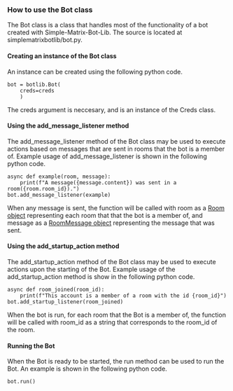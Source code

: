 ### How to use the Bot class
The Bot class is a class that handles most of the functionality of a bot created with Simple-Matrix-Bot-Lib. The source is located at simplematrixbotlib/bot.py.

#### Creating an instance of the Bot class
An instance can be created using the following python code.
```
bot = botlib.Bot(
    creds=creds
    )
```
The creds argument is neccesary, and is an instance of the Creds class.

#### Using the add_message_listener method
The add_message_listener method of the Bot class may be used to execute actions based on messages that are sent in rooms that the bot is a member of. Example usage of add_message_listener is shown in the following python code.
```
async def example(room, message):
    print(f"A message({message.content}) was sent in a room({room.room_id}).")
bot.add_message_listener(example)
```
When any message is sent, the function will be called with room as a [Room object](https://matrix-nio.readthedocs.io/en/latest/nio.html#nio.rooms.MatrixRoom) representing each room that that the bot is a member of, and message as a [RoomMessage object](https://matrix-nio.readthedocs.io/en/latest/nio.html?highlight=nio.events.room_events.roommessage.content#nio.events.room_events.RoomMessage) representing the message that was sent.

#### Using the add_startup_action method
The add_startup_action method of the Bot class may be used to execute actions upon the starting of the Bot. Example usage of the add_startup_action method is show in the following python code.
```
async def room_joined(room_id):
    print(f"This account is a member of a room with the id {room_id}")
bot.add_startup_listener(room_joined)
```
When the bot is run, for each room that the Bot is a member of, the function will be called with room_id as a string that corresponds to the room_id of the room.

#### Running the Bot
When the Bot is ready to be started, the run method can be used to run the Bot. An example is shown in the following python code.
```
bot.run()
```
